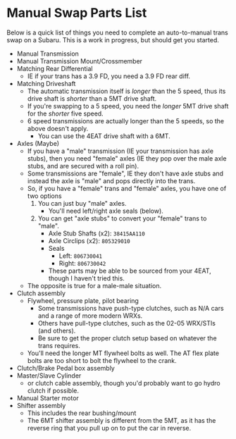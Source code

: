 # Manual Swap Parts List
Below is a quick list of things you need to complete an auto-to-manual trans swap on a Subaru. This is a work in progress, but should get you started.

- Manual Transmission
- Manual Transmission Mount/Crossmember
- Matching Rear Differential 
  - IE if your trans has a 3.9 FD, you need a 3.9 FD rear diff.
- Matching Driveshaft
  - The automatic transmission itself is *longer* than the 5 speed, thus its drive shaft is *shorter* than a 5MT drive shaft. 
  - If you're swapping to a 5 speed, you need the *longer* 5MT drive shaft for the *shorter* five speed.
  - 6 speed transmissions are actually longer than the 5 speeds, so the above doesn't apply. 
    - You can use the 4EAT drive shaft with a 6MT.
- Axles (Maybe)
  - If you have a "male" transmission (IE your transmission has axle stubs), then you need "female" axles (IE they pop over the male axle stubs, and are secured with a roll pin).
  - Some transmissions are "female", IE they don't have axle stubs and instead the axle is "male" and pops directly into the trans.
  - So, if you have a "female" trans and "female" axles, you have one of two options
    1. You can just buy "male" axles.
        - You'll need left/right axle seals (below).
    2. You can get "axle stubs" to convert your "female" trans to "male".
        - Axle Stub Shafts (x2): `38415AA110`
        - Axle Circlips (x2): `805329010`
        - Seals
            - Left: `806730041`
            - Right: `806730042`
        - These parts may be able to be sourced from your 4EAT, though I haven't tried this.
  - The opposite is true for a male-male situation.
- Clutch assembly
  - Flywheel, pressure plate, pilot bearing
    - Some transmissions have push-type clutches, such as N/A cars and a range of more modern WRXs.
    - Others have pull-type clutches, such as the 02-05 WRX/STIs (and others).
    - Be sure to get the proper clutch setup based on whatever the trans requires.
  - You'll need the longer MT flywheel bolts as well. The AT flex plate bolts are too short to bolt the flywheel to the crank.
- Clutch/Brake Pedal box assembly
- Master/Slave Cylinder
  - or clutch cable assembly, though you'd probably want to go hydro clutch if possible.
- Manual Starter motor
- Shifter assembly
  - This includes the rear bushing/mount
  - The 6MT shifter assembly is different from the 5MT, as it has the reverse ring that you pull up on to put the car in reverse.